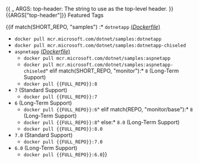 {{
    _ ARGS:
      top-header: The string to use as the top-level header.
}}{{ARGS["top-header"]}} Featured Tags

{{if match(SHORT_REPO, "samples")
:* `dotnetapp` [(*Dockerfile*)](https://github.com/dotnet/dotnet-docker/blob/main/samples/dotnetapp/Dockerfile)
  * `docker pull mcr.microsoft.com/dotnet/samples:dotnetapp`
  * `docker pull mcr.microsoft.com/dotnet/samples:dotnetapp-chiseled`
* `aspnetapp` [(*Dockerfile*)](https://github.com/dotnet/dotnet-docker/blob/main/samples/aspnetapp/Dockerfile)
  * `docker pull mcr.microsoft.com/dotnet/samples:aspnetapp`
  * `docker pull mcr.microsoft.com/dotnet/samples:aspnetapp-chiseled`^
elif match(SHORT_REPO, "monitor"):* `8` (Long-Term Support)
  * `docker pull {{FULL_REPO}}:8`
* `7` (Standard Support)
  * `docker pull {{FULL_REPO}}:7`
* `6` (Long-Term Support)
  * `docker pull {{FULL_REPO}}:6`^
elif match(REPO, "monitor/base"):* `8` (Long-Term Support)
  * `docker pull {{FULL_REPO}}:8`^
else:* `8.0` (Long-Term Support)
  * `docker pull {{FULL_REPO}}:8.0`
* `7.0` (Standard Support)
  * `docker pull {{FULL_REPO}}:7.0`
* `6.0` (Long-Term Support)
  * `docker pull {{FULL_REPO}}:6.0`}}
